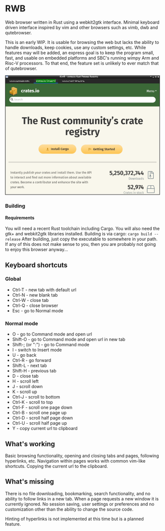 # RWB
Web browser written in Rust using a webkit2gtk interface. Minimal keyboard
driven interface inspired by vim and other browsers such as vimb, dwb and
qutebrowser.

This is an early WIP. It is usable for browsing the web but lacks the ability
to handle downloads, keep cookies, use any custom settings, etc. While features
may will be added, an express goal is to keep the program small, fast, and
usable on embedded platforms and SBC's running wimpy Arm and Risc-V processors.
To that end, the feature set is unlikely to ever match that of qutebrowser.

![rwb.png](doc/insert.png)

### Building
#### Requirements
You will need a recent Rust toolchain including Cargo. You will also need the
gtk+ and webkit2gtk libraries installed. Building is via cargo:
```cargo build --release```
After building, just copy the executable to somewhere in your path. If any of
this does not make sense to you, then you are probably not going to enjoy this
browser anyway...

## Keyboard shortcuts
### Global
* Ctrl-T - new tab with default url
* Ctrl-N - new blank tab
* Ctrl-W - close tab
* Ctrl-Q - close browser
* Esc - go to Normal mode
### Normal mode
* O - go to Command mode and open url
* Shift-O - go to Command mode and open url in new tab
* Shift-; (or ":") - go to Command mode
* I - switch to Insert mode
* U - go back
* Ctrl-R - go forward
* Shift-L - next tab
* Shift-H - previous tab
* D - close tab
* H - scroll left
* J - scroll down
* K - scroll up
* Ctrl-J - scroll to bottom
* Ctrl-K - scroll to top
* Ctrl-F - scroll one page down
* Ctrl-B - scroll one page up
* Ctrl-D - scroll half page down
* Ctrl-U - scroll half page up
* Y - copy current url to clipboard

## What's working
Basic browsing functionality, opening and closing tabs and pages, following
hyperlinks, etc. Navigation within pages works with common vim-like shortcuts.
Copying the current url to the clipboard.

## What's missing
There is no file downloading, bookmarking, search functionality, and no ability
to follow links in a new tab. When a page requests a new window it is currently
ignored. No session saving, user settings or preferences and no customization
other than the ability to change the source code.

Hinting of hyperlinks is not implemented at this time but is a planned feature.
